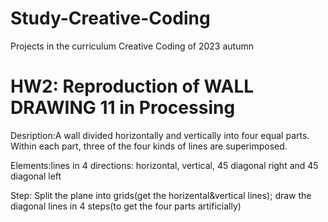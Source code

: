 # Study-Creative-Coding
Projects in the curriculum Creative Coding of 2023 autumn

# HW2: Reproduction of WALL DRAWING 11 in Processing #
  Desription:A wall divided horizontally and vertically into four equal parts. Within each part, three of the four kinds of lines are superimposed.

  Elements:lines in 4 directions: horizontal, vertical, 45 diagonal right and 45 diagonal left
  
  Step: Split the plane into grids(get the horizental&vertical lines);
        draw the diagonal lines in 4 steps(to get the four parts artificially)

